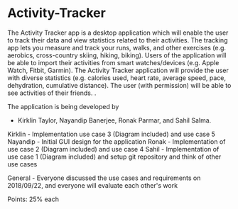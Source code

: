 # Activity-Tracker
The Activity Tracker app is a desktop application which will enable the user to track their data and view statistics related to their activities. The tracking app lets you measure and track your runs, walks, and other exercises (e.g. aerobics, cross-country skiing, hiking, biking). Users of the application will be able to import their activities from smart watches/devices (e.g. Apple Watch, Fitbit, Garmin). The Activity Tracker application will provide the user with diverse statistics (e.g. calories used, heart rate, average speed, pace, dehydration, cumulative distance). The user (with permission) will be able to see activities of their friends. . 

The application is being developed by 
- Kirklin Taylor, Nayandip Banerjee, Ronak Parmar, and Sahil Salma.

Kirklin - Implementation use case 3 (Diagram included) and use case 5
Nayandip - Initial GUI design for the application
Ronak - Implementation of use case 2 (Diagram included) and use case 4
Sahil - Implementation of use case 1 (Diagram included) and setup git repository and think of other use cases

General - Everyone discussed the use cases and requirements on 2018/09/22, and everyone will evaluate each other's work

Points: 25% each
